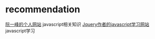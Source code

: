 # recommendation

[阮一峰的个人网站](http://www.ruanyifeng.com/home.html)   javascript相关知识
[Jquery作者的javascript学习网站](http://ejohn.org/apps/learn/)    javascript学习
